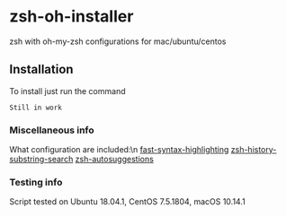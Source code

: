 # zsh-oh-installer
zsh with oh-my-zsh configurations for mac/ubuntu/centos

## Installation
To install just run the command
```
Still in work
```

### Miscellaneous info
What configuration are included:\n
[fast-syntax-highlighting](https://github.com/zdharma/fast-syntax-highlighting)
[zsh-history-substring-search](https://github.com/zsh-users/zsh-history-substring-search)
[zsh-autosuggestions](https://github.com/zsh-users/zsh-autosuggestions)


### Testing info
Script tested on Ubuntu 18.04.1, CentOS 7.5.1804, macOS 10.14.1
